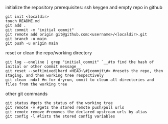 initialize the repository
prerequisites: ssh keygen and empty repo in github
```
git init <localdir>
touch README.md
git add .
git commit -m "initial commit"
git remote add origin git@github.com:<username>/<localdir>.git
git branch -u main
git push -u origin main
```

reset or clean the repo/working directory
``` 
git log --oneline | grep "initial commit" `__#to find the hash of initial or other commit message__`
git reset --soft|mixed|hard <HEAD~\#|commit\#> #resets the repo, then staging, and then working tree respectively
git clean -ndxf #n for dryrun, ommit to clean all directories and files from the working tree
```

other git commands
```
git status #gets the status of the working tree
git remote -v #gets the stored remote push/pull urls
git remote remove #removes the declared upstream urls by alias
git config -l #lists the stored config variables
```